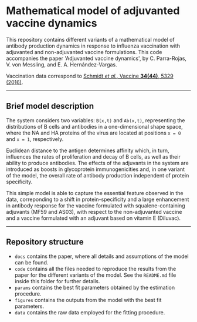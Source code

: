 # Mathematical model of adjuvanted vaccine dynamics

This repository contains different variants of a mathematical model of antibody production dynamics in response to influenza vaccination with adjuvanted and non-adjuvanted vaccine formulations. This code accompanies the paper 'Adjuvanted vaccine dynamics', by C. Parra-Rojas, V. von Messling, and E. A. Hernández-Vargas.

Vaccination data correspond to [Schmidt *et al.*, Vaccine **34(44)**, 5329 (2016)](http://www.sciencedirect.com/science/article/pii/S0264410X16307897).

---

## Brief model description

The system considers two variables: `B(x,t)` and `Ab(x,t)`, representing the distributions of B cells and antibodies in a one-dimensional shape space, where the NA and HA proteins of the virus are located at positions `x = 0` and `x = 1`, respectively.

Euclidean distance to the antigen determines affinity which, in turn, influences the rates of proliferation and decay of B cells, as well as their ability to produce antibodies. The effects of the adjuvants in the system are introduced as boosts in glycoprotein immunogenicities and, in one variant of the model, the overall rate of antibody production independent of protein specificity.

This simple model is able to capture the essential feature observed in the data, correponding to a shift in protein-specificity and a large enhancement in antibody response for the vaccine formulated with squalene-containing adjuvants (MF59 and AS03), with respect to the non-adjuvanted vaccine and a vaccine formulated with an adjuvant based on vitamin E (Diluvac).

---


## Repository structure

- `docs` contains the paper, where all details and assumptions of the model can be found.
- `code` contains all the files needed to reproduce the results from the paper for the different variants of the model. See the `README.md` file inside this folder for further details.
- `params` contains the best fit parameters obtained by the estimation procedure.
- `figures` contains the outputs from the model with the best fit parameters.
- `data` contains the raw data employed for the fitting procedure.
